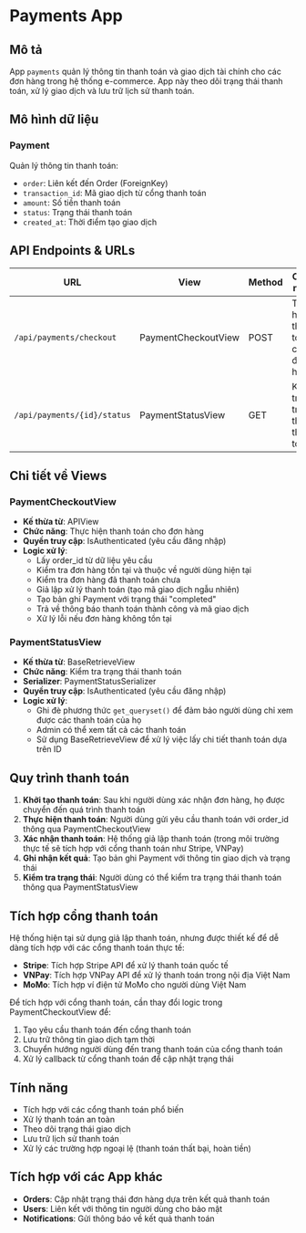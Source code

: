 # Payments App

## Mô tả
App `payments` quản lý thông tin thanh toán và giao dịch tài chính cho các đơn hàng trong hệ thống e-commerce. App này theo dõi trạng thái thanh toán, xử lý giao dịch và lưu trữ lịch sử thanh toán.

## Mô hình dữ liệu

### Payment
Quản lý thông tin thanh toán:
- `order`: Liên kết đến Order (ForeignKey)
- `transaction_id`: Mã giao dịch từ cổng thanh toán
- `amount`: Số tiền thanh toán
- `status`: Trạng thái thanh toán
- `created_at`: Thời điểm tạo giao dịch

## API Endpoints & URLs

| URL | View | Method | Chức năng |
|-----|------|--------|-----------|
| `/api/payments/checkout` | PaymentCheckoutView | POST | Thực hiện thanh toán cho đơn hàng |
| `/api/payments/{id}/status` | PaymentStatusView | GET | Kiểm tra trạng thái thanh toán |

## Chi tiết về Views

### PaymentCheckoutView
- **Kế thừa từ**: APIView
- **Chức năng**: Thực hiện thanh toán cho đơn hàng
- **Quyền truy cập**: IsAuthenticated (yêu cầu đăng nhập)
- **Logic xử lý**:
  - Lấy order_id từ dữ liệu yêu cầu
  - Kiểm tra đơn hàng tồn tại và thuộc về người dùng hiện tại
  - Kiểm tra đơn hàng đã thanh toán chưa
  - Giả lập xử lý thanh toán (tạo mã giao dịch ngẫu nhiên)
  - Tạo bản ghi Payment với trạng thái "completed"
  - Trả về thông báo thanh toán thành công và mã giao dịch
  - Xử lý lỗi nếu đơn hàng không tồn tại

### PaymentStatusView
- **Kế thừa từ**: BaseRetrieveView
- **Chức năng**: Kiểm tra trạng thái thanh toán
- **Serializer**: PaymentStatusSerializer
- **Quyền truy cập**: IsAuthenticated (yêu cầu đăng nhập)
- **Logic xử lý**:
  - Ghi đè phương thức `get_queryset()` để đảm bảo người dùng chỉ xem được các thanh toán của họ
  - Admin có thể xem tất cả các thanh toán
  - Sử dụng BaseRetrieveView để xử lý việc lấy chi tiết thanh toán dựa trên ID

## Quy trình thanh toán
1. **Khởi tạo thanh toán**: Sau khi người dùng xác nhận đơn hàng, họ được chuyển đến quá trình thanh toán
2. **Thực hiện thanh toán**: Người dùng gửi yêu cầu thanh toán với order_id thông qua PaymentCheckoutView
3. **Xác nhận thanh toán**: Hệ thống giả lập thanh toán (trong môi trường thực tế sẽ tích hợp với cổng thanh toán như Stripe, VNPay)
4. **Ghi nhận kết quả**: Tạo bản ghi Payment với thông tin giao dịch và trạng thái
5. **Kiểm tra trạng thái**: Người dùng có thể kiểm tra trạng thái thanh toán thông qua PaymentStatusView

## Tích hợp cổng thanh toán
Hệ thống hiện tại sử dụng giả lập thanh toán, nhưng được thiết kế để dễ dàng tích hợp với các cổng thanh toán thực tế:
- **Stripe**: Tích hợp Stripe API để xử lý thanh toán quốc tế
- **VNPay**: Tích hợp VNPay API để xử lý thanh toán trong nội địa Việt Nam
- **MoMo**: Tích hợp ví điện tử MoMo cho người dùng Việt Nam

Để tích hợp với cổng thanh toán, cần thay đổi logic trong PaymentCheckoutView để:
1. Tạo yêu cầu thanh toán đến cổng thanh toán
2. Lưu trữ thông tin giao dịch tạm thời
3. Chuyển hướng người dùng đến trang thanh toán của cổng thanh toán
4. Xử lý callback từ cổng thanh toán để cập nhật trạng thái

## Tính năng
- Tích hợp với các cổng thanh toán phổ biến
- Xử lý thanh toán an toàn
- Theo dõi trạng thái giao dịch
- Lưu trữ lịch sử thanh toán
- Xử lý các trường hợp ngoại lệ (thanh toán thất bại, hoàn tiền)

## Tích hợp với các App khác
- **Orders**: Cập nhật trạng thái đơn hàng dựa trên kết quả thanh toán
- **Users**: Liên kết với thông tin người dùng cho bảo mật
- **Notifications**: Gửi thông báo về kết quả thanh toán
